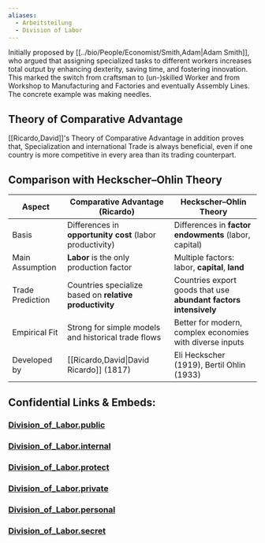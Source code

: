 ```yaml
---
aliases:
  - Arbeitsteilung
  - Division of Labor
---
```


Initially proposed by [[../bio/People/Economist/Smith,Adam|Adam Smith]], who argued that 
assigning specialized tasks to different workers increases total output 
by enhancing dexterity, saving time, and fostering innovation.
This marked the switch from craftsman to (un-)skilled Worker 
and from Workshop to Manufacturing and Factories and eventually Assembly Lines. 
The concrete example was making needles. 

## Theory of Comparative Advantage 
[[Ricardo,David]]'s Theory of Comparative Advantage in addition proves that, 
Specialization and international Trade is always beneficial, 
even if one country is more competitive in every area than its trading counterpart. 

## Comparison with Heckscher–Ohlin Theory

| Aspect           | **Comparative Advantage (Ricardo)**                      | **Heckscher–Ohlin Theory**                                       |
| ---------------- | -------------------------------------------------------- | ---------------------------------------------------------------- |
| Basis            | Differences in **opportunity cost** (labor productivity) | Differences in **factor endowments** (labor, capital)            |
| Main Assumption  | __Labor__ is the only production factor                  | Multiple factors: labor, __capital__, __land__                   |
| Trade Prediction | Countries specialize based on **relative productivity**  | Countries export goods that use **abundant factors intensively** |
| Empirical Fit    | Strong for simple models and historical trade flows      | Better for modern, complex economies with diverse inputs         |
| Developed by     | [[Ricardo,David\|David Ricardo]] (1817)                                     | Eli Heckscher (1919), Bertil Ohlin (1933)                        |


## Confidential Links & Embeds: 

### [Division_of_Labor.public](/_public\Economics/Division_of_Labor.public.md) 

### [Division_of_Labor.internal](/_internal\Economics/Division_of_Labor.internal.md) 

### [Division_of_Labor.protect](/_protect\Economics/Division_of_Labor.protect.md) 

### [Division_of_Labor.private](/_private\Economics/Division_of_Labor.private.md) 

### [Division_of_Labor.personal](/_personal\Economics/Division_of_Labor.personal.md) 

### [Division_of_Labor.secret](/_secret\Economics/Division_of_Labor.secret.md)

